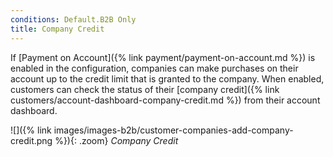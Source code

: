 ```yaml
---
conditions: Default.B2B Only
title: Company Credit
---
```


If [Payment on Account]({% link payment/payment-on-account.md %}) is enabled in the configuration, companies can make purchases on their account up to the credit limit that is granted to the company.  When enabled, customers can check the status of their [company credit]({% link customers/account-dashboard-company-credit.md %}) from their account dashboard.

![]({% link images/images-b2b/customer-companies-add-company-credit.png %}){: .zoom}
_Company Credit_
